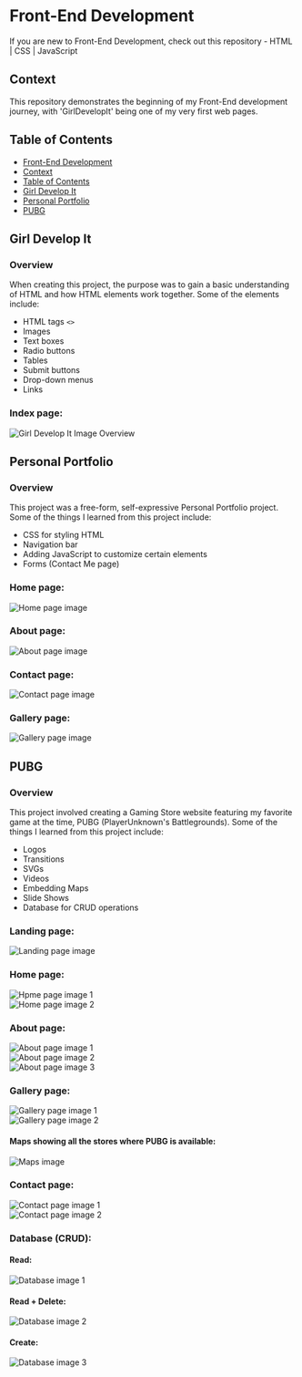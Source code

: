 # Front-End Development
If you are new to Front-End Development, check out this repository - HTML | CSS | JavaScript

## Context
This repository demonstrates the beginning of my Front-End development journey, with 'GirlDevelopIt' being one of my very first web pages.

## Table of Contents
- [Front-End Development](#front-end-development)
- [Context](#context)
- [Table of Contents](#table-of-contents)
- [Girl Develop It](#girl-develop-it)
- [Personal Portfolio](#personal-portfolio)
- [PUBG](#pubg)


## Girl Develop It
### Overview
When creating this project, the purpose was to gain a basic understanding of HTML and how HTML elements work together. Some of the elements include:
- HTML tags `<>`
- Images
- Text boxes
- Radio buttons
- Tables 
- Submit buttons
- Drop-down menus
- Links

### Index page:
<img src="GirlDevelopIt/images/GirlDevelopit.png" alt="Girl Develop It Image Overview">


## Personal Portfolio
### Overview
This project was a free-form, self-expressive Personal Portfolio project. Some of the things I learned from this project include:
- CSS for styling HTML
- Navigation bar 
- Adding JavaScript to customize certain elements
- Forms (Contact Me page)

### Home page:
<img src="PersonalPortfolio/images/PP1.png" alt="Home page image">

### About page:
<img src="PersonalPortfolio/images/PP2.png" alt="About page image">

### Contact page:
<img src="PersonalPortfolio/images/PP3.png" alt="Contact page image">

### Gallery page:
<img src="PersonalPortfolio/images/PP4.png" alt="Gallery page image">


## PUBG
### Overview
This project involved creating a Gaming Store website featuring my favorite game at the time, PUBG (PlayerUnknown's Battlegrounds). Some of the things I learned from this project include:
- Logos
- Transitions
- SVGs
- Videos
- Embedding Maps
- Slide Shows
- Database for CRUD operations

### Landing page:
<img src="PUBG/assets/images/screenshots/PUBG1.png" alt="Landing page image">

### Home page:
<img src="PUBG/assets/images/screenshots/PUBG2_1.png" alt="Hpme page image 1"><br>
<img src="PUBG/assets/images/screenshots/PUBG2_2.png" alt="Home page image 2">

### About page:
<img src="PUBG/assets/images/screenshots/PUBG3_1.png" alt="About page image 1"><br>
<img src="PUBG/assets/images/screenshots/PUBG3_2.png" alt="About page image 2"><br>
<img src="PUBG/assets/images/screenshots/PUBG3_3.png" alt="About page image 3">

### Gallery page:
<img src="PUBG/assets/images/screenshots/PUBG4_1.png" alt="Gallery page image 1"><br>
<img src="PUBG/assets/images/screenshots/PUBG4_2.png" alt="Gallery page image 2"><br>

#### Maps showing all the stores where PUBG is available:
<img src="PUBG/assets/images/screenshots/PUBG4_3.png" alt="Maps image">

### Contact page:
<img src="PUBG/assets/images/screenshots/PUBG5_1.png" alt="Contact page image 1"><br>
<img src="PUBG/assets/images/screenshots/PUBG5_2.png" alt="Contact page image 2">

### Database (CRUD):
#### Read:
<img src="PUBG/assets/images/screenshots/PUBG6_1.png" alt="Database image 1"><br>

#### Read + Delete:
<img src="PUBG/assets/images/screenshots/PUBG6_2.png" alt="Database image 2"><br>

#### Create:
<img src="PUBG/assets/images/screenshots/PUBG6_3.png" alt="Database image 3">

